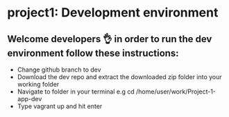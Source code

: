 # project1: Development environment

## Welcome developers :ok_hand: in order to run the dev environment follow these instructions:
- Change github branch to dev
- Download the dev repo and extract the downloaded zip folder into your working folder
- Navigate to folder in your terminal e.g cd /home/user/work/Project-1-app-dev
- Type vagrant up and hit enter 
